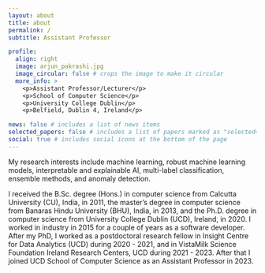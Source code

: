 ```yaml
---
layout: about
title: about
permalink: /
subtitle: Assistant Professor

profile:
  align: right
  image: arjun_pakrashi.jpg
  image_circular: false # crops the image to make it circular
  more_info: >
    <p>Assistant Professor/Lecturer</p>
    <p>School of Computer Science</p>
    <p>University College Dublin</p>
    <p>Belfield, Dublin 4, Ireland</p>

news: false # includes a list of news items
selected_papers: false # includes a list of papers marked as "selected={true}"
social: true # includes social icons at the bottom of the page
---
```


<p>
My research interests include machine learning, robust machine learning models, interpretable and explainable AI, multi-label classification, ensemble methods, and anomaly detection.
</p>
<p>
  I received the B.Sc. degree (Hons.) in computer science from Calcutta University (CU), India, in 2011, the master’s degree in computer science from Banaras Hindu University (BHU), India, in 2013, and the Ph.D. degree in computer science from University College Dublin (UCD), Ireland, in 2020. I worked in industry in 2015 for a couple of years as a software developer. After my PhD, I worked as a postdoctoral research fellow in Insight Centre for Data Analytics (UCD) during 2020 - 2021, and in VistaMilk Science Foundation Ireland Research Centers, UCD during 2021 - 2023. After that I joined UCD School of Computer Science as an Assistant Professor in 2023.
</p>

<!--  <div class="row">
        <div class="col-sm-12">
          <h2>Interests</h2>
          <ul>
            <li>Explainable AI</li>
            <li>Robust models</li>
            <li>Multi-label classification</li>
            <li>Ensemble classification</li>
          </ul>
        </div>
        <div class="col-sm-12 text-left text-sm-right">
          <h5 class="font-weight-bold">Interests</h5>
        </div>
  </div>-->
<!-- Link to your social media connections, too. This theme is set up to use [Font Awesome icons](https://fontawesome.com/) and [Academicons](https://jpswalsh.github.io/academicons/), like the ones below. Add your Facebook, Twitter, LinkedIn, Google Scholar, or just disable all of them. -->
